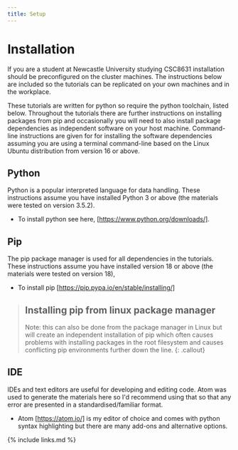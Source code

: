 ```yaml
---
title: Setup
---
```


# Installation
If you are a student at Newcastle University studying CSC8631 installation should be preconfigured on the cluster machines. The instructions below are included so the tutorials can be replicated on your own machines and in the workplace.

These tutorials are written for python so require the python toolchain, listed below. Throughout the tutorials there are further instructions on installing packages from pip and occasionally you will need to also install package dependencies as independent software on your host machine. Command-line instructions are given for for installing the software dependencies assuming you are using a terminal command-line based on the Linux Ubuntu distribution from version 16 or above.

## Python

Python is a popular interpreted language for data handling. These instructions assume you have installed Python 3 or above (the materials were tested on version 3.5.2).

- To install python see here, [https://www.python.org/downloads/].

## Pip
The pip package manager is used for all dependencies in the tutorials. These instructions assume you have installed version 18 or above (the materials were tested on version 18),
- To install pip  [https://pip.pypa.io/en/stable/installing/]

> ## Installing pip from linux package manager
>
> Note: this can also be done from the package manager in Linux but will create an independent installation of pip which often causes problems with installing packages in the root filesystem and causes conflicting pip environments further down the line.
{: .callout}


## IDE
IDEs and text editors are useful for developing and editing code. Atom was used to generate the materials here so I'd recommend using that so that any error are presented in a standardised/familiar format.

- Atom [https://atom.io/] is my editor of choice and comes with python syntax highlighting but there are many add-ons and alternative options.


{% include links.md %}
